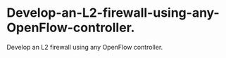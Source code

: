 # Develop-an-L2-firewall-using-any-OpenFlow-controller.
Develop an L2 firewall using any OpenFlow controller.
